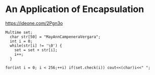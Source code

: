 # An Application of Encapsulation

https://ideone.com/2Pgn3o

```
Multime set;
  char str[50] = "MayAnnCampeneraVergara";
  int i = 0;
  while(str[i] != '\0') {
    set = set + str[i];
    i++;
  }

for(int i = 0; i < 256;++i) if(set.check(i)) cout<<(char)i<<" ";
```
